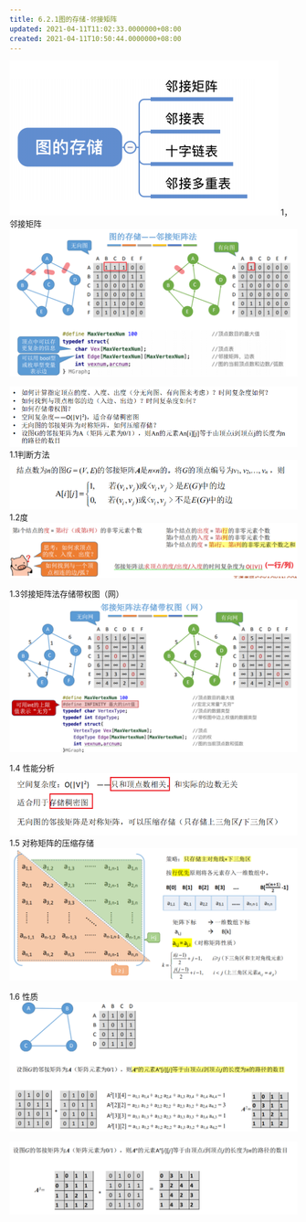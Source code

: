 ```yaml
---
title: 6.2.1图的存储-邻接矩阵
updated: 2021-04-11T11:02:33.0000000+08:00
created: 2021-04-11T10:50:44.0000000+08:00
---
```


![image1](../../assets/79962aac688640609ca168ab5ca69a18.png)
1，邻接矩阵
![image2](../../assets/8e5d1785efab45deae93e2c9ffa24b75.png)

![image3](../../assets/82bc1d2b6f0d40a0aaf0863682624246.png)
1.1判断方法
![image4](../../assets/a74e3ed416554ebc9fee2caf28d1f005.png)
1.2度
![image5](../../assets/5f1a851a89a74e9e8e5e193c117bc32c.png)

1.3邻接矩阵法存储带权图（网）
![image6](../../assets/f192a2d6beac4d94b846e0db6b57969f.png)

1.4 性能分析
![image7](../../assets/2b5f7553383140b68ca71dd7027bcc4a.png)
1.5 对称矩阵的压缩存储
![image8](../../assets/336d86bee02048b085d0cce5d807dffd.png)

1.6 性质
![image9](../../assets/790ea3b540994d708bc8a4543f604eeb.png)

![image10](../../assets/787667e18c36438aac797cca9d982fc9.png)

